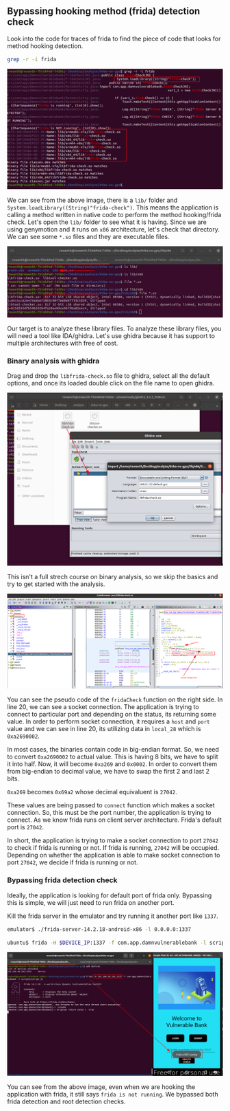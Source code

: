 ## Bypassing hooking method (frida) detection check

Look into the code for traces of frida to find the piece of code that looks for method hooking detection.

```bash
grep -r -i frida
```

![Frida find library](../images/frida-find-library.png)

We can see from the above image, there is a `lib/` folder and `System.loadLibrary((String)"frida-check")`. This means the application is calling a method written in native code to perform the method hooking/frida check. Let's open the `lib/` folder to see what it is having. Since we are using genymotion and it runs on `x86` architecture, let's check that directory. We can see some `*.so` files and they are executable files.

![x86 genymotion](../images/x86-genymotion.png)

Our target is to analyze these library files. To analyze these library files, you will need a tool like IDA/ghidra. Let's use ghidra because it has support to multiple architectures with free of cost.

### Binary analysis with ghidra

Drag and drop the `libfrida-check.so` file to ghidra, select all the default options, and once its loaded double click on the file name to open ghidra. 

![ghidra drag and drop](../images/ghidra-drag-drop.png)

This isn't a full strech course on binary analysis, so we skip the basics and try to get started with the analysis.

![ghidra analysis](../images/ghidra-analysis.png)

You can see the pseudo code of the `fridaCheck` function on the right side. In line 20, we can see a socket connection. The application is trying to connect to particular port and depending on the status, its returning some value. In order to perform socket connection, it requires a `host` and `port` value and we can see in line 20, its utilizing data in `local_28` which is `0xa2690002`.

In most cases, the binaries contain code in big-endian format. So, we need to convert `0xa2690002` to actual value. This is having 8 bits, we have to split it into half. Now, it will become `0xa269` and `0x0002`. In order to convert them from big-endian to decimal value, we have to swap the first 2 and last 2 bits.

`0xa269` becomes `0x69a2` whose decimal equivaluent is `27042`.

These values are being passed to `connect` function which makes a socket connection. So, this must be the port number, the application is trying to connect. As we know frida runs on client server architecture. Frida's default port is `27042`.

In short, the application is trying to make a socket connection to port `27042` to check if frida is running or not. If frida is running, `27042` will be occupied. Depending on whether the application is able to make socket connection to port `27042`, we decide if frida is running or not.

### Bypassing frida detection check

Ideally, the application is looking for default port of frida only. Bypassing this is simple, we will just need to run frida on another port.

Kill the frida server in the emulator and try running it another port like `1337`.

```bash
emulator$ ./frida-server-14.2.18-android-x86 -l 0.0.0.0:1337
```

```bash
ubuntu$ frida -H $DEVICE_IP:1337 -f com.app.damnvulnerablebank -l scripts/script.js 
```

![Frida bypass](../images/frida-check-bypass.png)

You can see from the above image, even when we are hooking the application with frida, it still says `frida is not running`. We bypassed both frida detection and root detection checks.
